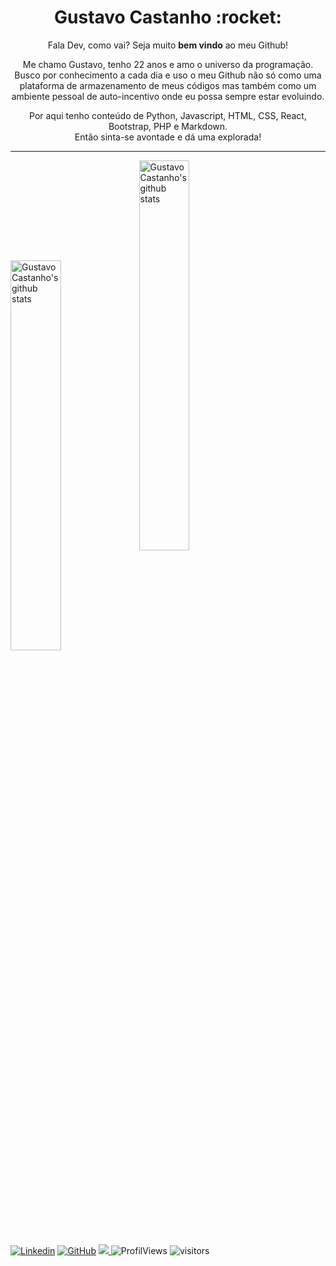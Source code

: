 <!--
**duartecgustavo/duartecgustavo** is a ✨ _special_ ✨ repository because its `README.md` (this file) appears on your GitHub profile.

Here are some ideas to get you started:

- 🔭 I’m currently working on ...
- 🌱 I’m currently learning ...
- 👯 I’m looking to collaborate on ...
- 🤔 I’m looking for help with ...
- 💬 Ask me about ...
- 📫 How to reach me: ...
- 😄 Pronouns: ...
- ⚡ Fun fact: ...
-->

<h1 align="center"> Gustavo Castanho :rocket: </h1>

<p align="center">
  Fala Dev, como vai? Seja muito <b>bem vindo</b> ao meu Github!
<p/>

<p align="center">
Me chamo Gustavo, tenho 22 anos e amo o universo da programação. 
Busco por conhecimento a cada dia e uso o meu Github não só como uma plataforma de armazenamento de meus códigos mas também como um ambiente pessoal de auto-incentivo onde eu possa sempre estar evoluindo.
<p/>

<p align="center">
Por aqui tenho conteúdo de Python, Javascript, HTML, CSS, React, Bootstrap, PHP e Markdown.<br>
Então sinta-se avontade e dá uma explorada!
<p/>

---

<div style="diplay:flex">
<img alt="Gustavo Castanho's github stats" width="40%%" src="https://github-readme-stats.vercel.app/api?username=duartecgustavo&show_icons=true&theme=tokyonight" />

<img width="40%%" align="center" alt="GustavoCastanho's github stats" src="https://github-readme-stats.vercel.app/api/top-langs/?username=duartecgustavo&count_private=true&theme=dracula">
<div/>

<!--<img alt="Gustavo Castanho's github stats" style="text-align: center;" width="100%" height="250px" src="https://github-readme-stats.vercel.app/api/top-langs/?username=duartecgustavo&layout=compact" />-->

[![Linkedin](https://img.shields.io/badge/-LinkedIn-0e76a8?style=flat-square&logo=Linkedin&logoColor=white&link=https://www.linkedin.com/in/gustavo-castanho-duarte-578127160/)](https://www.linkedin.com/in/gustavo-castanho-duarte-578127160/)
[![GitHub](https://img.shields.io/badge/-GitHub-181717?style=flat&logo=github&link=https://github.com/duartecgustavo)](https://github.com/duartecgustavo)
<a href="mailto:duartecgustavo@outlook.com" target="_blank">
  <img src="https://img.shields.io/badge/-Outlook-8752CC?style=flat&logo=Outlook&logoColor=white">
</a>
<img alt="ProfilViews" src="https://views.whatilearened.today/views/github/duartecgustavo/duartecgustavo.svg" />
<img alt="visitors" src="https://visitor-badge.glitch.me/badge?page_id=duartecgustavo.duartecgustavo" />
